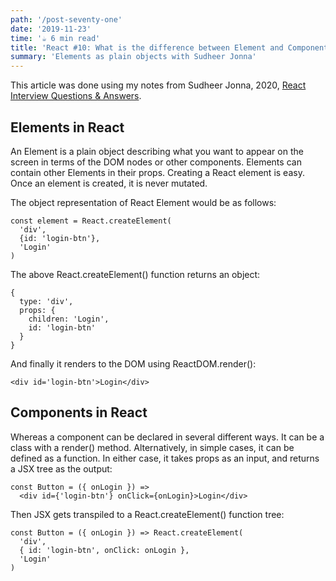 ```yaml
---
path: '/post-seventy-one'
date: '2019-11-23'
time: '☕️ 6 min read'
title: 'React #10: What is the difference between Element and Component'
summary: 'Elements as plain objects with Sudheer Jonna'
---
```


This article was done using my notes from Sudheer Jonna, 2020, [React Interview Questions & Answers](https://github.com/sudheerj/reactjs-interview-questions#what-is-react).

## Elements in React

An Element is a plain object describing what you want to appear on the screen in terms of the DOM nodes or other components. Elements can contain other Elements in their props. Creating a React element is easy. Once an element is created, it is never mutated.

The object representation of React Element would be as follows:

```
const element = React.createElement(
  'div',
  {id: 'login-btn'},
  'Login'
)
```

The above React.createElement() function returns an object:

```
{
  type: 'div',
  props: {
    children: 'Login',
    id: 'login-btn'
  }
}
```

And finally it renders to the DOM using ReactDOM.render():

```
<div id='login-btn'>Login</div>
```

## Components in React

Whereas a component can be declared in several different ways. It can be a class with a render() method. Alternatively, in simple cases, it can be defined as a function. In either case, it takes props as an input, and returns a JSX tree as the output:

```
const Button = ({ onLogin }) =>
  <div id={'login-btn'} onClick={onLogin}>Login</div>
```

Then JSX gets transpiled to a React.createElement() function tree:

```
const Button = ({ onLogin }) => React.createElement(
  'div',
  { id: 'login-btn', onClick: onLogin },
  'Login'
)
```
